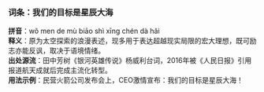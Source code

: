 <!-- 作者 DeepSeek R1 2025/02/22 -->
### 词条：我们的目标是星辰大海  
**拼音**：wǒ men de mù biāo shì xīng chén dà hǎi  
**释义**：原为太空探索的浪漫表述，现多用于表达超越现实局限的宏大理想，既可励志亦能反讽，取决于语境情绪。  
**出处源流**：田中芳树《银河英雄传说》杨威利台词，2016年被《人民日报》引用报道航天成就后完成主流化转型。  
**用法示例**：民营火箭公司发布会上，CEO激情宣布：我们的目标是星辰大海！
